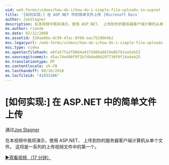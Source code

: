 ```yaml
---
uid: web-forms/videos/how-do-i/how-do-i-simple-file-uploads-in-aspnet
title: '[如何实现:] 在 ASP.NET 中的简单文件上传 |Microsoft Docs'
author: JoeStagner
description: 在本视频中我将演示，使用 ASP.NET、 上传到你的服务器客户端计算机从单个文件。 这将是一系列的上传中的第一个...
ms.author: riande
ms.date: 02/12/2008
ms.assetid: 310aa6ba-dc99-47ac-8f68-aac7529664b2
msc.legacyurl: /web-forms/videos/how-do-i/how-do-i-simple-file-uploads-in-aspnet
msc.type: video
ms.openlocfilehash: e8fa57fa2f80d4a4375606a8819e86791ea5eb52
ms.sourcegitcommit: 45ac74e400f9f2b7dbded66297730f6f14a4eb25
ms.translationtype: MT
ms.contentlocale: zh-CN
ms.lasthandoff: 08/16/2018
ms.locfileid: "41833106"
---
```

<a name="how-do-i--simple-file-uploads-in-aspnet"></a>[如何实现:] 在 ASP.NET 中的简单文件上传
====================
通过[Joe Stagner](https://github.com/JoeStagner)

在本视频中我将演示，使用 ASP.NET、 上传到你的服务器客户端计算机从单个文件。 这将是一系列的上传视频文件中的第一个。

[&#9654;观看视频 （17 分钟）](https://channel9.msdn.com/Blogs/ASP-NET-Site-Videos/how-do-i-simple-file-uploads-in-aspnet)
